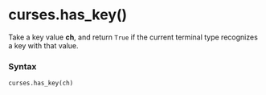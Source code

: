 # curses.has_key()

Take a key value **ch**, and return `True` if the current terminal type recognizes a key with that value.

### Syntax

```python
curses.has_key(ch)
```